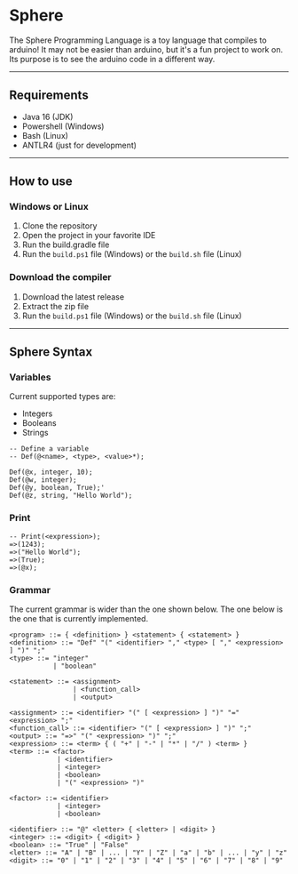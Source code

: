 # Sphere

The Sphere Programming Language is a toy language that compiles to arduino! 
It may not be easier than arduino, but it's a fun project to work on. Its purpose
is to see the arduino code in a different way. 

---
## Requirements
- Java 16 (JDK)
- Powershell (Windows)
- Bash (Linux)
- ANTLR4 (just for development)

---
## How to use
### Windows or Linux

1. Clone the repository
2. Open the project in your favorite IDE
3. Run the build.gradle file
4. Run the `build.ps1` file (Windows) or the `build.sh` file (Linux)

### Download the compiler
1. Download the latest release
2. Extract the zip file
3. Run the `build.ps1` file (Windows) or the `build.sh` file (Linux)

---
## Sphere Syntax
### Variables

Current supported types are:
- Integers
- Booleans
- Strings

```
-- Define a variable
-- Def(@<name>, <type>, <value>*);

Def(@x, integer, 10);
Def(@w, integer);
Def(@y, boolean, True);'
Def(@z, string, "Hello World");
```

### Print

```
-- Print(<expression>);
=>(1243);
=>("Hello World");
=>(True);
=>(@x);
```

### Grammar
The current grammar is wider than the one shown below. 
The one below is the one that is currently implemented.
```agsl
<program> ::= { <definition> } <statement> { <statement> }
<definition> ::= "Def" "(" <identifier> "," <type> [ "," <expression> ] ")" ";"
<type> ::= "integer" 
           | "boolean"

<statement> ::= <assignment> 
                | <function_call> 
                | <output>

<assignment> ::= <identifier> "(" [ <expression> ] ")" "=" <expression> ";"
<function_call> ::= <identifier> "(" [ <expression> ] ")" ";"
<output> ::= "=>" "(" <expression> ")" ";"
<expression> ::= <term> { ( "+" | "-" | "*" | "/" ) <term> }
<term> ::= <factor> 
            | <identifier> 
            | <integer> 
            | <boolean> 
            | "(" <expression> ")"

<factor> ::= <identifier> 
            | <integer> 
            | <boolean>

<identifier> ::= "@" <letter> { <letter> | <digit> }
<integer> ::= <digit> { <digit> }
<boolean> ::= "True" | "False"
<letter> ::= "A" | "B" | ... | "Y" | "Z" | "a" | "b" | ... | "y" | "z"
<digit> ::= "0" | "1" | "2" | "3" | "4" | "5" | "6" | "7" | "8" | "9"
```